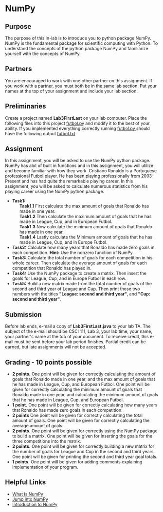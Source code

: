   <!DOCTYPE html>

  <head>
  <title>
  Assignment 3
  </title>
  </head>

  <body>

  <h1>NumPy</h1>

  <h2>Purpose</h2>

  <p>
    The purpose of this in-lab is to introduce you to python package NumPy. NumPy is the fundamental package for scientific computing with Python.
    To understand the concepts of the python package NumPy and familiarize yourself with the concepts of NumPy.  


  <h2>Partners</h2>

  <p>
    You are encouraged to work with one other partner on this assignment. 
    If you work with a partner, you must both be in the same lab section.
    Put your names at the top of your assignment and include your lab section. 
  </p>

  <h2>Preliminaries</h2>

  <p>
    Create a project named <b>Lab3FirstLast</b> on your lab computer.  Place the following files into this project <a href="futbol.py"> futbol.py</a> and modify it to the best of your ability. If you implemented everything correctly running <a href= "futbol.py"> futbol.py </a> should have the following output <a href= "futbol.txt"> futbol.txt</a> 
    </a>
  </p>

  <h2>Assignment</h2>

  <p>
   
  </p>

  <p>
    In this assignment, you will be asked to use the NumPy python package.  NumPy has alot of built in functions and in this assignment, you will utilize and become familiar with how they work.  Cristiano Ronaldo is a Portuguese professional Futbol player. He has been playing professionally from 2003-Present and has had quite the remarkable playing career. In this assignment, you will be asked to calculate numerous statistics from his playing career using the NumPy python package.  
  </p>

  <ul>
    <b><li>Task1:</b> 
    <b><ol>Task1.1 </b> First calculate the max amount of goals that Ronaldo has made in one year.</ol> 
    <b><ol> Task1.2</b> Then calculate the maximum amount of goals that he has made in League, Cup, and in European Futbol.</ol>
    <b><ol>Task1.3</b> Now calculate the minimum amount of goals that Ronaldo has made in one year.</ol> 
    <b><ol>Task1.4</b> Lastly calculate the Minimum amount of goals that he has made in League, Cup, and in Europe Futbol.</ol> 
    </li>
    <b><li>Task2:</b> Calculate how many years that Ronaldo has made zero goals in each competition. <b>Hint:</b> Use the nonzero function of NumPy. </li>
    <b><li>Task3:</b> Calculate the total number of goals for each competition in his whole career. Then calculate the average amount of goals for each competition that Ronaldo has played in. </li>
    <b><li>Task4:</b> Use the NumPy package to create a matrix. Then insert the goals for League, Cup, and in Europe Futbol in each row. </li>
    <b><li>Task5:</b> Build a new matrix made from the total number of goals of the second and third year of League and Cup. Then print those two numbers with the titles <b>"League: second and third year"</b>, and <b>"Cup: second and third year"</b>.  </li> 
      
  </ul>

  <p>  
  </p>

        
  <h2>Submission</h2>

  <p>
    Before lab ends, e-mail a copy of <b>Lab3FirstLast.java</b> to your
    lab TA.  The subject of the e-mail should be CSCI 111, Lab 3, 
    your lab time, your name, your partner's name at the top of your document. 
    To receive credit, this e-mail must be sent before your
    lab period finishes.  Partial credit can be earned, but late 
    assignments will not be accepted.
  </p>

  <h2>Grading - 10 points possible</h2>

  <ul>
    <b><li>2 points.</b> One point will be given for correctly calculating the amount of goals that Ronaldo made in one year, and the max amount of goals that he has made in League, Cup, and European Futbol. One point will be given for correctly calculating the minimum amount of goals that Ronaldo made in one year, and calculating the minimum amount of goals that he has made in League, Cup, and European Futbol.  </li>
    <b><li>1 point.</b> One point will be given for correctly calculating how many years that Ronaldo has made zero goals in each competition.</li>
    <b><li>2 points</b> One point will be given for correctly calculating the total amount of goals. One point will be given for correctly calculating the average amount of goals. 
    <b><li>2 points.</b> One point will be given for correctly using the NumPy package to build a matrix. One point will be given for inserting the goals for the three competitions into the matrix.</li>
    <b><li>2 points.</b> One point will be given for correctly building a new matrix for the number of goals for League and Cup in the second and third years. One point will be given for printing the second and third year goal totals.</li>
    <b><li>1 points.</b> One point will be given for adding comments explaining implementation of your program.</li>
    
    
  </ul>

  <h2>Helpful Links</h2>

  <p>
    <ul>
    <li> <a href="https://docs.scipy.org/doc/numpy-dev/user/whatisnumpy.html">What Is NumPy</a> </li>
    <li> <a href="https://docs.scipy.org/doc/numpy-dev/user/quickstart.html">Jump into NumPy</a> </li>
    <li> <a href="http://www.python-course.eu/numpy.php">Introduction to NumPy</a></li>
    </ul>
  </p>

  </body>
  </html>


    

